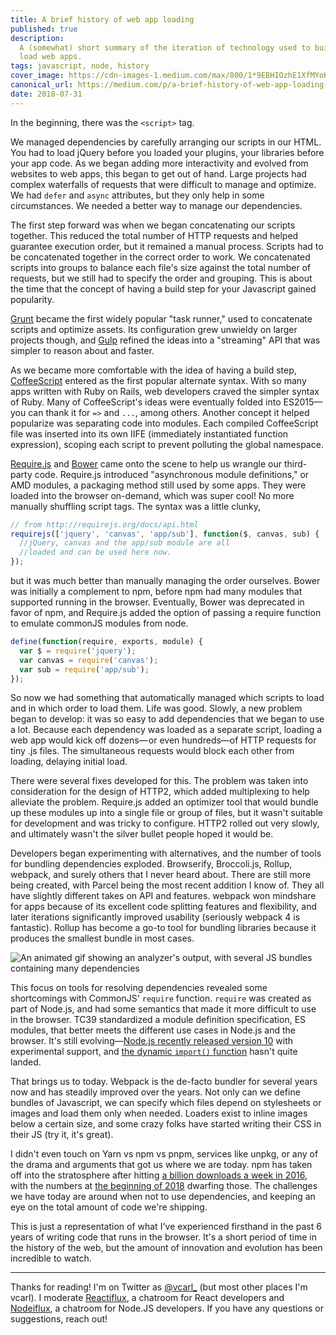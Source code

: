 ```yaml
---
title: A brief history of web app loading
published: true
description:
  A (somewhat) short summary of the iteration of technology used to build and
  load web apps.
tags: javascript, node, history
cover_image: https://cdn-images-1.medium.com/max/800/1*9EBHIOzhE1XfMYoKz1JcsQ.gif
canonical_url: https://medium.com/p/a-brief-history-of-web-app-loading-ab8409e48812
date: 2018-07-31
---
```


In the beginning, there was the `<script>` tag.

We managed dependencies by carefully arranging our scripts in our HTML. You had
to load jQuery before you loaded your plugins, your libraries before your app
code. As we began adding more interactivity and evolved from websites to web
apps, this began to get out of hand. Large projects had complex waterfalls of
requests that were difficult to manage and optimize. We had `defer` and `async`
attributes, but they only help in some circumstances. We needed a better way to
manage our dependencies.

The first step forward was when we began concatenating our scripts together.
This reduced the total number of HTTP requests and helped guarantee execution
order, but it remained a manual process. Scripts had to be concatenated together
in the correct order to work. We concatenated scripts into groups to balance
each file's size against the total number of requests, but we still had to
specify the order and grouping. This is about the time that the concept of
having a build step for your Javascript gained popularity.

[Grunt](https://gruntjs.com/) became the first widely popular "task runner,"
used to concatenate scripts and optimize assets. Its configuration grew unwieldy
on larger projects though, and [Gulp](https://gulpjs.com/) refined the ideas
into a "streaming" API that was simpler to reason about and faster.

As we became more comfortable with the idea of having a build step,
[CoffeeScript](https://coffeescript.org/) entered as the first popular alternate
syntax. With so many apps written with Ruby on Rails, web developers craved the
simpler syntax of Ruby. Many of CoffeeScript's ideas were eventually folded into
ES2015—you can thank it for `=>` and `...`, among others. Another concept it
helped popularize was separating code into modules. Each compiled CoffeeScript
file was inserted into its own IIFE (immediately instantiated function
expression), scoping each script to prevent polluting the global namespace.

[Require.js](https://requirejs.org/) and [Bower](https://bower.io/) came onto
the scene to help us wrangle our third-party code. Require.js introduced
"asynchronous module definitions," or AMD modules, a packaging method still used
by some apps. They were loaded into the browser on-demand, which was super cool!
No more manually shuffling script tags. The syntax was a little clunky,

```js
// from http://requirejs.org/docs/api.html
requirejs(['jquery', 'canvas', 'app/sub'], function($, canvas, sub) {
  //jQuery, canvas and the app/sub module are all
  //loaded and can be used here now.
});
```

but it was much better than manually managing the order ourselves. Bower was
initially a complement to npm, before npm had many modules that supported
running in the browser. Eventually, Bower was deprecated in favor of npm, and
Require.js added the option of passing a require function to emulate commonJS
modules from node.

```js
define(function(require, exports, module) {
  var $ = require('jquery');
  var canvas = require('canvas');
  var sub = require('app/sub');
});
```

So now we had something that automatically managed which scripts to load and in
which order to load them. Life was good. Slowly, a new problem began to develop:
it was so easy to add dependencies that we began to use a lot. Because each
dependency was loaded as a separate script, loading a web app would kick off
dozens— or even hundreds—of HTTP requests for tiny .js files. The simultaneous
requests would block each other from loading, delaying initial load.

There were several fixes developed for this. The problem was taken into
consideration for the design of HTTP2, which added multiplexing to help
alleviate the problem. Require.js added an optimizer tool that would bundle up
these modules up into a single file or group of files, but it wasn't suitable
for development and was tricky to configure. HTTP2 rolled out very slowly, and
ultimately wasn't the silver bullet people hoped it would be.

Developers began experimenting with alternatives, and the number of tools for
bundling dependencies exploded. Browserify, Broccoli.js, Rollup, webpack, and
surely others that I never heard about. There are still more being created, with
Parcel being the most recent addition I know of. They all have slightly
different takes on API and features. webpack won mindshare for apps because of
its excellent code splitting features and flexibility, and later iterations
significantly improved usability (seriously webpack 4 is fantastic). Rollup has
become a go-to tool for bundling libraries because it produces the smallest
bundle in most cases.

![An animated gif showing an analyzer's output, with several JS bundles containing many dependencies](https://cloud.githubusercontent.com/assets/302213/20628702/93f72404-b338-11e6-92d4-9a365550a701.gif)

This focus on tools for resolving dependencies revealed some shortcomings with
CommonJS' `require` function. `require` was created as part of Node.js, and had
some semantics that made it more difficult to use in the browser. TC39
standardized a module definition specification, ES modules, that better meets
the different use cases in Node.js and the browser. It's still
evolving—[Node.js recently released version 10](https://nodejs.org/docs/latest-v10.x/api/esm.html)
with experimental support, and
[the dynamic `import()` function](https://github.com/tc39/proposal-dynamic-import)
hasn't quite landed.

That brings us to today. Webpack is the de-facto bundler for several years now
and has steadily improved over the years. Not only can we define bundles of
Javascript, we can specify which files depend on stylesheets or images and load
them only when needed. Loaders exist to inline images below a certain size, and
some crazy folks have started writing their CSS in their JS (try it, it's
great).

I didn't even touch on Yarn vs npm vs pnpm, services like unpkg, or any of the
drama and arguments that got us where we are today. npm has taken off into the
stratosphere after hitting
[a billion downloads a week in 2016](https://blog.npmjs.org/post/143451680695/how-many-npm-users-are-there),
with the numbers at
[the beginning of 2018](https://www.npmjs.com/npm/state-of-javascript-frameworks-2017-part-1)
dwarfing those. The challenges we have today are around when not to use
dependencies, and keeping an eye on the total amount of code we're shipping.

This is just a representation of what I've experienced firsthand in the past 6
years of writing code that runs in the browser. It's a short period of time in
the history of the web, but the amount of innovation and evolution has been
incredible to watch.

---

Thanks for reading! I'm on Twitter as [@vcarl_](https://twitter.com/vcarl_)
(but most other places I'm vcarl). I moderate
[Reactiflux](http://join.reactiflux.com/), a chatroom for React developers and
[Nodeiflux](https://discordapp.com/invite/vUsrbjd), a chatroom for Node.JS
developers. If you have any questions or suggestions, reach out!
